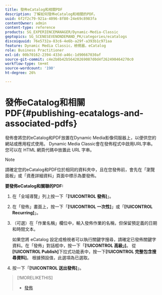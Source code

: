 ```yaml
---
title: 發佈eCatalog和相關PDF
description: 了解如何發佈eCatalog和相關的PDF。
uuid: 6f2f2c79-921a-4096-8f80-24e69c8983fa
contentOwner: admin
content-type: reference
products: SG_EXPERIENCEMANAGER/Dynamic-Media-Classic
geptopics: SG_SCENESEVENONDEMAND_PK/categories/ecatalogs
discoiquuid: 76e5732a-83c6-4e6b-a29f-a393b1c971aa
feature: Dynamic Media Classic，檢視器，eCatalog
role: Business Practitioner
exl-id: 00b70162-2394-433d-a46c-1d90667030af
source-git-commit: c4e2b8b42b56420269087d0d4f262490464270c0
workflow-type: tm+mt
source-wordcount: '190'
ht-degree: 26%

---
```


# 發佈eCatalog和相關PDF{#publishing-ecatalogs-and-associated-pdfs}

發佈會將您的eCatalog和PDF放置在Dynamic Media影像伺服器上，以便供您的網站或應用程式使用。 Dynamic Media Classic會在發佈程式中啟用URL字串。 您可以在 HTML 網頁代碼中放置此 URL 字串。

>[!NOTE]
>
>請確定您的eCatalog和PDF位於相同的資料夾中，且在您發佈前，會先在「瀏覽面板」或「資產詳細資料」頁面中標示為要發佈。

**要發佈eCatalog和關聯的PDF:**

1. 在「全域導覽」列上按一下「**[!UICONTROL 發佈]**」。
1. 在「發佈」畫面上，按一下「**[!UICONTROL 一次性]**」或「**[!UICONTROL Recurring]**」。
1. （可選）在「作業名稱」欄位中，輸入發佈作業的名稱，但保留預定義的日期和時間文本。

   如果您將 eCatalog 設定成檢視者可以執行關鍵字搜尋，請確定已發佈關鍵字資料。在「發佈」對話框中，按一下「**[!UICONTROL 高級」]**。 從&#x200B;**[!UICONTROL Publish]**&#x200B;下拉式功能表中，按一下&#x200B;**[!UICONTROL 完整包含搜尋資料]**。 根據預設值，此選項為已選取。

1. 按一下「****[!UICONTROL 送出發佈]****」。

>[!MORELIKETHIS]
>
>* [發佈](publishing-files.md)

